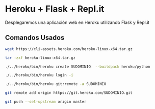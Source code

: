 # Heroku + Flask + Repl.it

Desplegaremos una aplicación web en Heroku utilizando Flask y Repl.it

## Comandos Usados

```bash
wget https://cli-assets.heroku.com/heroku-linux-x64.tar.gz

tar -zxf heroku-linux-x64.tar.gz

./../heroku/bin/heroku create SUDOMINIO  --buildpack heroku/python

./../heroku/bin/heroku login -i

./../heroku/bin/heroku git:remote -a SUDOMINIO

git remote add origin https://git.heroku.com/SUDOMINIO.git

git push --set-upstream origin master

```

